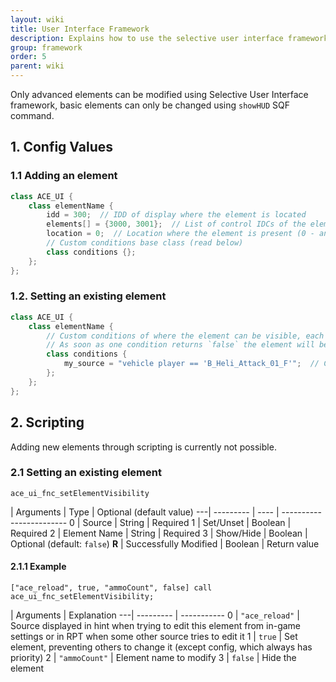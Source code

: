 ```yaml
---
layout: wiki
title: User Interface Framework
description: Explains how to use the selective user interface framework to add custom elements and toggle them using different methods.
group: framework
order: 5
parent: wiki
---
```


Only advanced elements can be modified using Selective User Interface framework, basic elements can only be changed using `showHUD` SQF command.

## 1. Config Values

### 1.1 Adding an element

```cpp
class ACE_UI {
    class elementName {
        idd = 300;  // IDD of display where the element is located
        elements[] = {3000, 3001};  // List of control IDCs of the elements to toggle (some can have background as a separate control, this allows grouping them together)
        location = 0;  // Location where the element is present (0 - anywhere, 1 - ground only, 2 - vehicle only)
        // Custom conditions base class (read below)
        class conditions {};
    };
};
```

### 1.2. Setting an existing element

```cpp
class ACE_UI {
    class elementName {
        // Custom conditions of where the element can be visible, each condition has its own entry (use prefixes for easy identification and prevention of overwriting)
        // As soon as one condition returns `false` the element will be hidden, this can be included when adding a new element
        class conditions {
            my_source = "vehicle player == 'B_Heli_Attack_01_F'";  // Condition which makes the element visible only when player is in `'B_Heli_Attack_01_F'` vehicle.
        };
    };
};
```


## 2. Scripting

Adding new elements through scripting is currently not possible.

### 2.1 Setting an existing element

`ace_ui_fnc_setElementVisibility`

   | Arguments | Type | Optional (default value)
---| --------- | ---- | ------------------------
0  | Source | String | Required
1  | Set/Unset | Boolean | Required
2  | Element Name | String | Required
3  | Show/Hide | Boolean | Optional (default: `false`)
**R** | Successfully Modified | Boolean | Return value

#### 2.1.1 Example

`["ace_reload", true, "ammoCount", false] call ace_ui_fnc_setElementVisibility;`

   | Arguments | Explanation
---| --------- | -----------
0  | `"ace_reload"` | Source displayed in hint when trying to edit this element from in-game settings or in RPT when some other source tries to edit it
1  | `true` | Set element, preventing others to change it (except config, which always has priority)
2  | `"ammoCount"` | Element name to modify
3  | `false` | Hide the element
